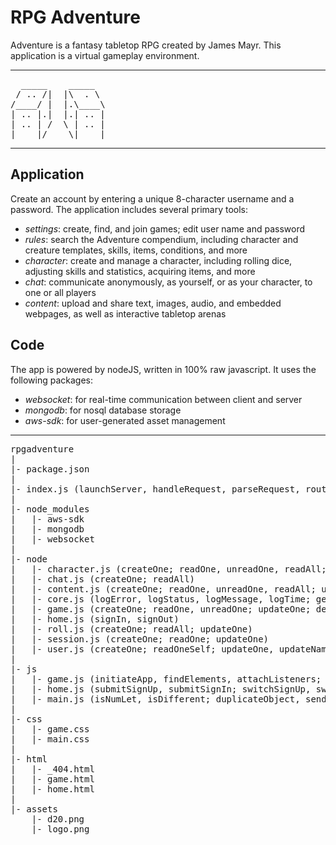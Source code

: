 # RPG Adventure

Adventure is a fantasy tabletop RPG created by James Mayr. This application is a virtual gameplay environment.

---
<pre>
  _____    _____  
 / .. /|  |\  . \ 
/____/ |  |.\____\
| .. |.|  |.| .. |
| .. | /  \ | .. |
|____|/    \|____|
</pre>
---

## Application
Create an account by entering a unique 8-character username and a password.
The application includes several primary tools:
* *settings*: create, find, and join games; edit user name and password
* *rules*: search the Adventure compendium, including character and creature templates, skills, items, conditions, and more
* *character*: create and manage a character, including rolling dice, adjusting skills and statistics, acquiring items, and more
* *chat*: communicate anonymously, as yourself, or as your character, to one or all players
* *content*: upload and share text, images, audio, and embedded webpages, as well as interactive tabletop arenas

## Code
The app is powered by nodeJS, written in 100% raw javascript.
It uses the following packages:
* *websocket*: for real-time communication between client and server
* *mongodb*: for nosql database storage
* *aws-sdk*: for user-generated asset management

---
<pre>
rpgadventure
|
|- package.json
|
|- index.js (launchServer, handleRequest, parseRequest, routeRequest, \_302, \_403, \_404; handleSocket, parseSocket, routeSocket, sendSocketData, \_400)
|
|- node_modules
|   |- aws-sdk
|   |- mongodb
|   |- websocket
|
|- node
|   |- character.js (createOne; readOne, unreadOne, readAll; updateOne, updateName, updateAccess, updateData, updateImage; deleteOne)
|   |- chat.js (createOne; readAll)
|   |- content.js (createOne; readOne, unreadOne, readAll; updateOne, updateName, updateAccess, updateData, updateFile, updateArena; deleteOne)
|   |- core.js (logError, logStatus, logMessage, logTime; getEnvironment, getContentType, getSchema, getAsset; isNumLet; renderHTML, constructHeaders, duplicateObject, alphabetizeArray; hashRandom, generateRandom, chooseRandom, rollRandom; accessFiles, accessS3; accessDatabase, accessMongo)
|   |- game.js (createOne; readOne, unreadOne; updateOne; deleteOne)
|   |- home.js (signIn, signOut)
|   |- roll.js (createOne; readAll; updateOne)
|   |- session.js (createOne; readOne; updateOne)
|   |- user.js (createOne; readOneSelf; updateOne, updateName, updatePassword, updateSettings, updateGame, updateCharacter, updateContent; deleteOne)
|
|- js
|   |- game.js (initiateApp, findElements, attachListeners; createSocket, checkSocket, receiveSocket; displayTool; receiveGame, displayGame, displayGameSettings, displayGameList, displayGameListSelection, submitGameRead, submitGameUnread, submitGameUpdateChatDelete, submitGameUpdateRollsDelete, submitGameDelete; receiveUser, displayUserSettings, submitUserUpdateVolume, submitUserUpdateName, submitUserUpdatePassword, submitUserUpdateSignout; receiveRollGroups, displayRollGroups, displayRollGroupCreate, displayRollGroupCreateSpacer, displayRollGroupCreateD6, displayRollGroupCreateD20 displayRollGroupUpdate, displayRollGroupUpdateD6, submitRollGroupCreate, submitRollGroupCreateD20, submitRollGroupCreateD6, submitRollGroupCreateRecover, submitRollGroupCreateTurnOrder, submitRollGroupCreateCustom, submitRollGroupUpdate; displayRulesSearch, displayRulesSearchResult, submitRulesSearch; receiveCharacter, displayCharacterListTemplates, displayCharacterListRaces, displayCharacterListSkills, displayCharacterListItems, displayCharacterListConditions, displayCharacterMode, displayCharacterList, displayCharacterListSelection, displayCharacterListRecipients, displayCharacterDownload, displayCharacter, displayCharacterInfo, displayCharacterStatistics, displayCharacterStatistic, displayCharacterSkill, displayCharacterItems, displayCharacterItem, displayCharacterConditions, displayCharacterCondition, submitCharacterRead, submitCharacterCreateUpload, submitCharacterCreateDuplicate, submitCharacterDelete, submitCharacterUpdate, submitCharacterUpdateAccess, submitCharacterUpdateName, submitCharacterUpdateImage, submitCharacterUpdateImageDelete, submitCharacterUpdateInfo, submitCharacterUpdateRace, submitCharacterUpdateStatistic, submitCharacterUpdateRules, submitCharacterUpdateSkillCreate, submitCharacterUpdateSkillUpdate, submitCharacterUpdateSkillDelete, submitCharacterUpdateItemCreate, submitCharacterUpdateItemUpdate, submitCharacterUpdateItemEquip, submitCharacterUpdateItemDelete, submitCharacterUpdateConditionCreate, submitCharacterUpdateConditionDelete, submitCharacterUpdateDamage, submitCharacterUpdateDamageStatistic; receiveChat, displayChatListSenders, displayChatListRecipients, displayChat, displayChatMessage, displayChatContent, displayChatContentArena, displayChatContentText, displayChatContentImage, displayChatContentAudio, displayChatContentEmbed, displayChatContentComponent, submitChatCreate, submitChatCreateRules, submitChatCreateContent; receiveContent, displayContent, displayContentPanel, displayContentGametable, displayContentGametableArena, displayContentGametableText, displayContentGametableImage, displayContentGametableAudio, displayContentGametableEmbed, displayContentList, displayContentListSelection, displayContentArena, displayContentArenaPanel, displayContentArenaObjectListing, displayContentArenaImages, displayContentArenaCanvas, displayContentArenaObject, displayContentArenaSignals, displayContentArenaRuler, displayContentArenaGrid, submitContentRead, submitContentReadChat, submitContentUpdateName, submitContentUpdateAccess, submitContentUpdateData, submitContentUpdateFile, submitContentCreateDuplicate, submitContentDelete, submitContentArenaObjectCreate, submitContentArenaObjectUpdate, submitContentArenaObjectDelete, submitContentArenaSignal; grabContent, moveContent, ungrabContent, zoomContent; selectContentArenaObject, focusContentArena, blurContentArena, getContentArenaCoordinates, grabContentArena, measureContentArena, moveContentArena, ungrabContentArena, nudgeContentArenaObject, panContentArena, startPanningContentArena, stopPanningContentArena, zoomContentArena)
|   |- home.js (submitSignUp, submitSignIn; switchSignUp, switchSignIn)
|   |- main.js (isNumLet, isDifferent; duplicateObject, sendPost, showToast; searchSelect, selectOption, cancelSearch; generateRandom, sortRandom; resizeCanvas, clearCanvas, translateCanvas, rotateCanvas, drawLine, drawCircle, drawRectangle, drawImage, drawText)
|
|- css
|   |- game.css
|   |- main.css
|
|- html
|   |- _404.html
|   |- game.html
|   |- home.html
|
|- assets
	|- d20.png
	|- logo.png
</pre>
